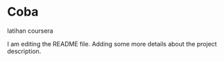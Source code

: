 # Coba
latihan coursera

I am editing the README file. Adding some more details about the project description. 
